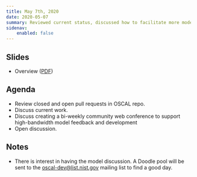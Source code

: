 ```yaml
---
title: May 7th, 2020
date: 2020-05-07
summary: Reviewed current status, discussed how to facilitate more model community feedback, and held open discussion.
sidenav:
    enabled: false
---
```


## Slides

- Overview ([PDF](../slides-2020-05-07.pdf))

## Agenda

- Review closed and open pull requests in OSCAL repo.
- Discuss current work.
- Discuss creating a bi-weekly community web conference to support high-bandwidth model feedback and development
- Open discussion.

## Notes

- There is interest in having the model discussion. A Doodle pool will be sent to the oscal-dev@list.nist.gov mailing list to find a good day.
